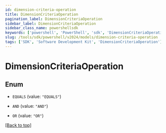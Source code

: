 ```yaml
---
id: dimension-criteria-operation
title: DimensionCriteriaOperation
pagination_label: DimensionCriteriaOperation
sidebar_label: DimensionCriteriaOperation
sidebar_class_name: powershellsdk
keywords: ['powershell', 'PowerShell', 'sdk', 'DimensionCriteriaOperation'] 
slug: /tools/sdk/powershell/v2024/models/dimension-criteria-operation
tags: ['SDK', 'Software Development Kit', 'DimensionCriteriaOperation']
---
```



# DimensionCriteriaOperation

## Enum


* `EQUALS` (value: `"EQUALS"`)

* `AND` (value: `"AND"`)

* `OR` (value: `"OR"`)


[[Back to top]](#) 

